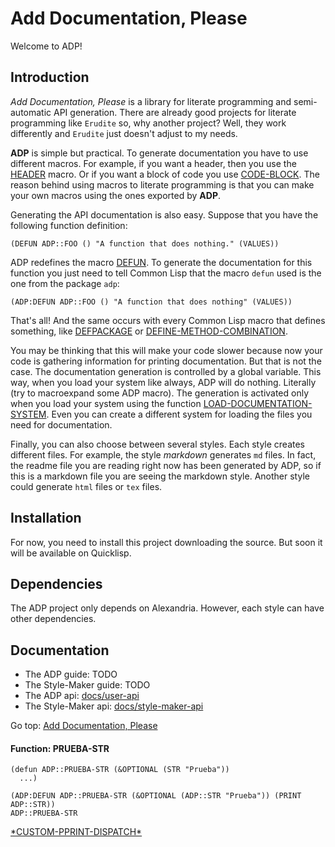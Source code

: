 # Add Documentation, Please

Welcome to ADP!

## Introduction

_Add Documentation, Please_ is a library for literate programming and semi-automatic API generation. There are already good projects for literate programming like `Erudite` so, why another project? Well, they work differently and `Erudite` just doesn't adjust to my needs.

**ADP** is simple but practical. To generate documentation you have to use different macros. For example, if you want a header, then you use the [HEADER](docs/user-api.md#macro-header) macro. Or if you want a block of code you use [CODE-BLOCK](docs/user-api.md#macro-code-block). The reason behind using macros to literate programming is that you can make your own macros using the ones exported by **ADP**.

Generating the API documentation is also easy. Suppose that you have the following function definition:

```
(DEFUN ADP::FOO () "A function that does nothing." (VALUES))
```

ADP redefines the macro [DEFUN](docs/user-api.md#macro-defun). To generate the documentation for this function you just need to tell Common Lisp that the macro `defun` used is the one from the package `adp`:

```
(ADP:DEFUN ADP::FOO () "A function that does nothing" (VALUES))
```

That's all! And the same occurs with every Common Lisp macro that defines something, like [DEFPACKAGE](docs/user-api.md#macro-defpackage) or [DEFINE-METHOD-COMBINATION](docs/user-api.md#macro-define-method-combination).

You may be thinking that this will make your code slower because now your code is gathering information for printing documentation. But that is not the case. The documentation generation is controlled by a global variable. This way, when you load your system like always, ADP will do nothing. Literally (try to macroexpand some ADP macro). The generation is activated only when you load your system using the function [LOAD-DOCUMENTATION-SYSTEM](docs/user-api.md#function-load-documentation-system). Even you can create a different system for loading the files you need for documentation.

Finally, you can also choose between several styles. Each style creates different files. For example, the style _markdown_ generates `md` files. In fact, the readme file you are reading right now has been generated by ADP, so if this is a markdown file you are seeing the markdown style. Another style could generate `html` files or `tex` files.

## Installation

For now, you need to install this project downloading the source. But soon it will be available on Quicklisp.

## Dependencies

The ADP project only depends on Alexandria. However, each style can have other dependencies.

## Documentation

* The ADP guide: TODO
* The Style-Maker guide: TODO
* The ADP api: [docs/user-api](docs/user-api.md)
* The Style-Maker api: [docs/style-maker-api](docs/style-maker-api.md)

Go top: [Add Documentation, Please](README.md#add-documentation-please)

#### Function: PRUEBA-STR

```Lisp
(defun ADP::PRUEBA-STR (&OPTIONAL (STR "Prueba"))
  ...)
```

```
(ADP:DEFUN ADP::PRUEBA-STR (&OPTIONAL (ADP::STR "Prueba")) (PRINT ADP::STR))
ADP::PRUEBA-STR
```

[\*CUSTOM-PPRINT-DISPATCH\*](docs/style-maker-help.md#variable-custom-pprint-dispatch)

